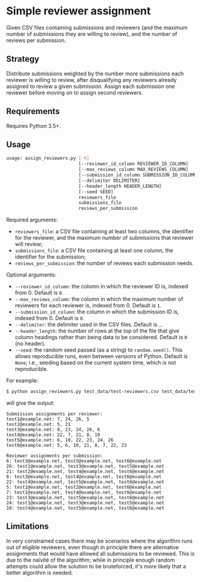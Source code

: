 # Simple reviewer assignment

Given CSV files containing submissions and reviewers (and the maximum number
of submissions they are willing to review), and the number of reviews per
submission.

## Strategy

Distribute submissions weighted by the number more submissions each reviewer is willing to
review, after disqualifying any reviewers already assigned to review a given submission.
Assign each submission one reviewer before moving on to assign second reviewers.

## Requirements

Requires Python 3.5+.

## Usage

~~~bash
usage: assign_reviewers.py [-h]
                           [--reviewer_id_column REVIEWER_ID_COLUMN]
                           [--max_reviews_column MAX_REVIEWS_COLUMN]
                           [--submission_id_column SUBMISSION_ID_COLUMN]
                           [--delimiter DELIMITER]
                           [--header_length HEADER_LENGTH]
                           [--seed SEED]
                           reviewers_file
                           submissions_file
                           reviews_per_submission
~~~

Required arguments:

* `reviewers_file`: a CSV file containing at least two columns, the identifier for
  the reviewer, and the maximum number of submissions that reviewer will review;
* `submissions_file`: a CSV file containing at least one column, the identifier for
  the submission;
* `reviews_per_submission`: the number of reviews each submission needs.

Optional arguments:
* `--reviewer_id_column`: the column in which the reviewer ID is, indexed from 0.
  Default is `0`.
* `--max_reviews_column`: the column in which the maximum number of reviewers for each
  reviewer is, indexed from 0. Default is `1`.
* `--submission_id_column`: the column in which the submission ID is, indexed from 0.
  Default is `0`.
* `--delimiter`: the delimiter used in the CSV files. Default is `,`.
* `--header_length`: the number of rows at the top of the file that give column
  headings rather than being data to be considered. Default is `0` (no header).
* `--seed`: the random seed passed (as a string) to `random.seed()`. This allows
  reproducible runs, even between versions of Python. Default is `None`; i.e.,
  seeding based on the current system time, which is not reproducible.

For example:

~~~bash
$ python assign_reviewers.py test_data/test-reviewers.csv test_data/test-submissions.csv 3 --reviewer_id_column 1 --max_reviews_column 4 --submission_id_column 0 --delimiter ',' --header_length 1 --seed 1
~~~

will give the output:

~~~
Submission assignments per reviewer:
test1@example.net: 7, 24, 26, 5
test2@example.net: 5, 21
test3@example.net: 8, 23, 24, 26, 6
test4@example.net: 22, 7, 21, 8, 10
test5@example.net: 6, 10, 22, 23, 24, 26
test6@example.net: 5, 6, 10, 21, 8, 7, 22, 23

Reviewer assignments per submission:
6: test3@example.net, test5@example.net, test6@example.net
26: test1@example.net, test3@example.net, test5@example.net
21: test2@example.net, test4@example.net, test6@example.net
8: test3@example.net, test4@example.net, test6@example.net
22: test4@example.net, test5@example.net, test6@example.net
5: test1@example.net, test2@example.net, test6@example.net
7: test1@example.net, test4@example.net, test6@example.net
23: test3@example.net, test5@example.net, test6@example.net
24: test1@example.net, test3@example.net, test5@example.net
10: test4@example.net, test5@example.net, test6@example.net
~~~

## Limitations

In very constrained cases there may be scenarios where the algorithm runs out of
eligible reviewers, even though in principle there are alternative assignments
that would have allowed all submissions to be reviewed. This is due to the naïvité
of the algorithm; while in principle enough random attempts could allow the solution
to be bruteforced, it's more likely that a better algorithm is needed.

